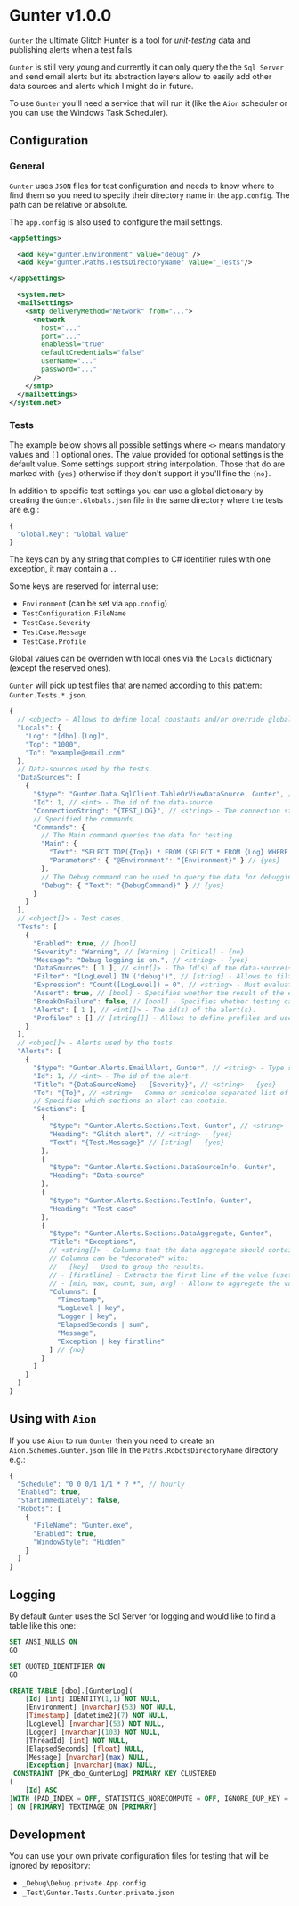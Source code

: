 # Gunter v1.0.0

`Gunter` the ultimate Glitch Hunter is a tool for _unit-testing_ data and publishing alerts when a test fails.

`Gunter` is still very young and currently it can only query the the `Sql Server` and send email alerts but its abstraction layers allow to easily add other data sources and alerts which I might do in future.

To use `Gunter` you'll need a service that will run it (like the `Aion` scheduler or you can use the Windows Task Scheduler).

## Configuration

### General

 `Gunter` uses `JSON` files for test configuration and needs to know where to find them so you need to specify their directory name in the `app.config`. The path can be relative or absolute.

 The `app.config` is also used to configure the mail settings.

```xml
<appSettings>

  <add key="gunter.Environment" value="debug" />
  <add key="gunter.Paths.TestsDirectoryName" value="_Tests"/>

</appSettings>

  <system.net>
  <mailSettings>
    <smtp deliveryMethod="Network" from="...">
      <network
        host="..."
        port="..."
        enableSsl="true"
        defaultCredentials="false"
        userName="..."
        password="..."
      />
    </smtp>
  </mailSettings>
</system.net>
```

### Tests

The example below shows all possible settings where `<>` means mandatory values and `[]` optional ones. The value provided for optional settings is the default value. Some settings support string interpolation. Those that do are marked with `{yes}` otherwise if they don't support it you'll fine the `{no}`.

In addition to specific test settings you can use a global dictionary by creating the `Gunter.Globals.json` file in the same directory where the tests are e.g.:

```js
{
  "Global.Key": "Global value"
}
```

The keys can by any string that complies to C# identifier rules with one exception, it may contain a `.`.

Some keys are reserved for internal use:

- `Environment` (can be set via `app.config`)
- `TestConfiguration.FileName`
- `TestCase.Severity`
- `TestCase.Message`
- `TestCase.Profile`

Global values can be overriden with local ones via the `Locals` dictionary (except the reserved ones).

`Gunter` will pick up test files that are named according to this pattern: `Gunter.Tests.*.json`.

```js
{
  // <object> - Allows to define local constants and/or override globals.
  "Locals": {
    "Log": "[dbo].[Log]",
    "Top": "1000",
    "To": "example@email.com"
  },
  // Data-sources used by the tests.
  "DataSources": [
    {
      "$type": "Gunter.Data.SqlClient.TableOrViewDataSource, Gunter", // <string> - The type specification of the data-source. {no}
      "Id": 1, // <int> - The id of the data-source.
      "ConnectionString": "{TEST_LOG}", // <string> - The connection string. {yes}
      // Specified the commands.
      "Commands": {
        // The Main command queries the data for testing.
        "Main": {
          "Text": "SELECT TOP({Top}) * FROM (SELECT * FROM {Log} WHERE [Environment] = @Environment AND [Timestamp] > DATEADD(HOUR, -1, GETUTCDATE())) AS t", // {yes}
          "Parameters": { "@Environment": "{Environment}" } // {yes}
        },
        // The Debug command can be used to query the data for debugging.
        "Debug": { "Text": "{DebugCommand}" } // {yes}
      }
    }
  ],
  // <object[]> - Test cases.
  "Tests": [
    {
      "Enabled": true, // [bool]
      "Severity": "Warning", // [Warning | Critical] - {no}
      "Message": "Debug logging is on.", // <string> - {yes}
      "DataSources": [ 1 ], // <int[]> - The Id(s) of the data-source(s).
      "Filter": "[LogLevel] IN ('debug')", // [string] - Allows to filter the results. {yes}
      "Expression": "Count([LogLevel]) = 0", // <string> - Must evaluate to boolean. {yes}
      "Assert": true, // [bool] - Specifies whether the result of the expression should be true or false.
      "BreakOnFailure": false, // [bool] - Specifies whether testing can continue if this one fails.
      "Alerts": [ 1 ], // <int[]> - The id(s) of the alert(s).
      "Profiles" : [] // [string[]] - Allows to define profiles and use this test only in specific scenarios.
    }   
  ],
  // <objec[]> - Alerts used by the tests.
  "Alerts": [
    {
      "$type": "Gunter.Alerts.EmailAlert, Gunter", // <string> - Type specification of the alert. {no}
      "Id": 1, // <int> - The id of the alert.
      "Title": "{DataSourceName} - {Severity}", // <string> - {yes}
      "To": "{To}", // <string> - Comma or semicolon separated list of email. {yes}
      // Specifies which sections an alert can contain.
      "Sections": [
        {
          "$type": "Gunter.Alerts.Sections.Text, Gunter", // <string>- The type specification of the section. {no}
          "Heading": "Glitch alert", // <string> - {yes}
          "Text": "{Test.Message}" // [string] - {yes}
        },
        { 
          "$type": "Gunter.Alerts.Sections.DataSourceInfo, Gunter", 
          "Heading": "Data-source"
        }, 
        { 
          "$type": "Gunter.Alerts.Sections.TestInfo, Gunter", 
          "Heading": "Test case"
        }, 
        {
          "$type": "Gunter.Alerts.Sections.DataAggregate, Gunter", 
          "Title": "Exceptions",
          // <string[]> - Columns that the data-aggregate should contain.
          // Columns can be "decorated" with:
          // - [key] - Used to group the results.
          // - [firstline] - Extracts the first line of the value (useful for exception strings).
          // - [min, max, count, sum, avg] - Allosw to aggregate the values, if nothing is specified then "first" is used.
          "Columns": [
            "Timestamp",
            "LogLevel | key",
            "Logger | key",
            "ElapsedSeconds | sum",
            "Message",
            "Exception | key firstline"
          ] // {no}
        }        
      ]
    }
  ]  
}
```

## Using with `Aion`

If you use `Aion` to run `Gunter` then you need to create an `Aion.Schemes.Gunter.json` file in the `Paths.RobotsDirectoryName` directory e.g.:

```js
{
  "Schedule": "0 0 0/1 1/1 * ? *", // hourly
  "Enabled": true, 
  "StartImmediately": false, 
  "Robots": [
    {
      "FileName": "Gunter.exe", 
      "Enabled": true, 
      "WindowStyle": "Hidden"
    }
  ]
}
```

## Logging

By default `Gunter` uses the Sql Server for logging and would like to find a table like this one:

```sql
SET ANSI_NULLS ON
GO

SET QUOTED_IDENTIFIER ON
GO

CREATE TABLE [dbo].[GunterLog](
	[Id] [int] IDENTITY(1,1) NOT NULL,
	[Environment] [nvarchar](53) NOT NULL,
	[Timestamp] [datetime2](7) NOT NULL,
	[LogLevel] [nvarchar](53) NOT NULL,
	[Logger] [nvarchar](103) NOT NULL,
	[ThreadId] [int] NOT NULL,
	[ElapsedSeconds] [float] NULL,
	[Message] [nvarchar](max) NULL,
	[Exception] [nvarchar](max) NULL,
 CONSTRAINT [PK_dbo_GunterLog] PRIMARY KEY CLUSTERED 
(
	[Id] ASC
)WITH (PAD_INDEX = OFF, STATISTICS_NORECOMPUTE = OFF, IGNORE_DUP_KEY = OFF, ALLOW_ROW_LOCKS = ON, ALLOW_PAGE_LOCKS = ON, FILLFACTOR = 80) ON [PRIMARY]
) ON [PRIMARY] TEXTIMAGE_ON [PRIMARY]
```

## Development

You can use your own private configuration files for testing that will be ignored by repository:

- `_Debug\Debug.private.App.config` 
- `_Test\Gunter.Tests.Gunter.private.json`